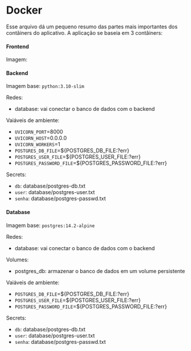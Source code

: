 # Docker

Esse arquivo dá um pequeno resumo das partes mais importantes dos contâiners do aplicativo. A aplicação se baseia em 3 contâiners:

#### Frontend

Imagem:

#### Backend

Imagem base: `python:3.10-slim`

Redes:

- database: vai conectar o banco de dados com o backend

Vaiáveis de ambiente:

- `UVICORN_PORT`=8000
- `UVICORN_HOST`=0.0.0.0
- `UVICORN_WORKERS`=1
- `POSTGRES_DB_FILE`=${POSTGRES\_DB\_FILE:?err}
- `POSTGRES_USER_FILE`=${POSTGRES\_USER\_FILE:?err}
- `POSTGRES_PASSWORD_FILE`=${POSTGRES\_PASSWORD\_FILE:?err}

Secrets:

- `db`: database/postgres-db.txt
- `user`: database/postgres-user.txt
- `senha`: database/postgres-passwd.txt

#### Database

Imagem base: `postgres:14.2-alpine`

Redes:

- database: vai conectar o banco de dados com o backend

Volumes:

- postgres\_db: armazenar o banco de dados em um volume persistente

Vaiáveis de ambiente:

- `POSTGRES_DB_FILE`=${POSTGRES\_DB\_FILE:?err}
- `POSTGRES_USER_FILE`=${POSTGRES\_USER\_FILE:?err}
- `POSTGRES_PASSWORD_FILE`=${POSTGRES\_PASSWORD\_FILE:?err}

Secrets:

- `db`: database/postgres-db.txt
- `user`: database/postgres-user.txt
- `senha`: database/postgres-passwd.txt
